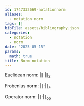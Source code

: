 ```yaml
---
id: 1747332669-notationnorm
aliases:
  - notation_norm
tags: []
bibFile: assets/bibliography.json
categories:
  - notation
  - norm
date: "2025-05-15"
params:
  math: true
title: Norm notation
---
```


Euclidean norm: $\left|\| \cdot \right|\|_2$

Frobenius norm: $\left|\| \cdot \right|\|_F$

Operator norm: $\left|\| \cdot \right|\|_{\text{op}}$


